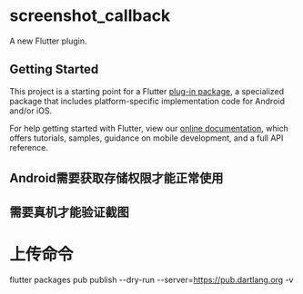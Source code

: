 # screenshot_callback

A new Flutter plugin.

## Getting Started

This project is a starting point for a Flutter
[plug-in package](https://flutter.dev/developing-packages/),
a specialized package that includes platform-specific implementation code for
Android and/or iOS.

For help getting started with Flutter, view our
[online documentation](https://flutter.dev/docs), which offers tutorials,
samples, guidance on mobile development, and a full API reference.

## Android需要获取存储权限才能正常使用

## 需要真机才能验证截图

# 上传命令
flutter packages pub publish --dry-run --server=https://pub.dartlang.org -v